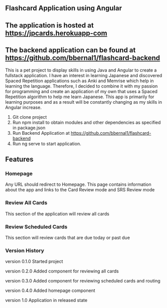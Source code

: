 
## Flashcard Application using Angular
## The application is hosted at https://jpcards.herokuapp-com
## The backend application can be found at https://github.com/bbernal1/flashcard-backend

This is a pet project to display skills in using Java and Angular to create a fullstack application. I have an interest in learning Japanese and discovered Spaced Repetition applications such as Anki and Memrise which help in learning the language. Therefore, I decided to combine it with my passion for programming and create an application of my own that uses a Spaced Repetition algorithm to help me learn Japanese. This app is primarily for learning purposes and as a result will be constantly changing as my skills in Angular increase. 

1. Git clone project
2. Run npm install to obtain modules and other dependencies as specified in package.json
3. Run Backend Application at https://github.com/bbernal1/flashcard-backend
3. Run ng serve to start application.

## Features
### Homepage
Any URL should redirect to Homepage. This page contains information about the app and links to the Card Review mode and SRS Review mode
### Review All Cards
This section of the application will review all cards
### Review Scheduled Cards
This section will review cards that are due today or past due
### Version History
version 0.1.0
Started project

version 0.2.0
Added component for reviewing all cards

version 0.3.0
Added component for reviewing scheduled cards and routing

version 0.4.0
Added homepage component

version 1.0
Application in released state
